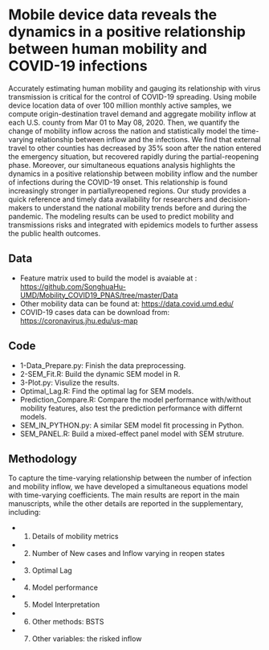 # Mobile device data reveals the dynamics in a positive relationship between human mobility and COVID-19 infections
Accurately estimating human mobility and gauging its relationship with virus transmission is critical for the control of COVID-19 spreading. Using mobile device location data of over 100 million monthly active samples, we compute origin-destination travel demand and aggregate mobility inflow at each U.S. county from Mar 01 to May 08, 2020. Then, we quantify the change of mobility inflow across the nation and statistically model the time-varying relationship between inflow and the infections. We find that external travel to other counties has decreased by 35% soon after the nation entered the emergency situation, but recovered rapidly during the partial-reopening phase. Moreover, our simultaneous equations analysis highlights the dynamics in a positive relationship between mobility inflow and the number of infections during the COVID-19 onset. This relationship is found increasingly stronger in partiallyreopened regions. Our study provides a quick reference and timely data availability for researchers and decision-makers to understand the national mobility trends before and during the pandemic. The modeling results can be used to predict mobility and transmissions risks and integrated with epidemics models to further assess the public health outcomes.

## Data
* Feature matrix used to build the model is avaiable at :
https://github.com/SonghuaHu-UMD/Mobility_COVID19_PNAS/tree/master/Data
* Other mobility data can be found at:
https://data.covid.umd.edu/
* COVID-19 cases data can be download from:
https://coronavirus.jhu.edu/us-map

## Code
* 1-Data_Prepare.py: Finish the data preprocessing.
* 2-SEM_Fit.R: Build the dynamic SEM model in R.
* 3-Plot.py: Visulize the results.
* Optimal_Lag.R: Find the optimal lag for SEM models.
* Prediction_Compare.R: Compare the model performance with/without mobility features, also test the prediction performance with differnt models.
* SEM_IN_PYTHON.py: A similar SEM model fit processing in Python.
* SEM_PANEL.R: Build a mixed-effect panel model with SEM struture.

## Methodology
To capture the time-varying relationship between the number of infection and mobility inflow, we have developed a simultaneous equations model with time-varying coefficients. The main results are report in the main manuscripts, while the other details are reported in the supplementary, including:
* 1.	Details of mobility metrics
* 2.	Number of New cases and Inflow varying in reopen states 
* 3.	Optimal Lag
* 4.	Model performance 
* 5.	Model Interpretation
* 6.	Other methods: BSTS 
* 7.	Other variables: the risked inflow

